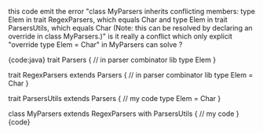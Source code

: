 this code emit the error "class MyParsers inherits conflicting members:   type Elem in trait RegexParsers, which equals Char  and   type Elem in trait ParsersUtils, which equals Char (Note: this can be resolved by declaring an override in class MyParsers.)"
is it really a conflict which only explicit "override type Elem = Char" in MyParsers can solve ?

{code:java}
trait Parsers { // in parser combinator lib
  type Elem
}

trait RegexParsers extends Parsers { // in parser combinator lib
  type Elem = Char
}

trait ParsersUtils extends Parsers { // my code
  type Elem = Char
}

class MyParsers extends RegexParsers with ParsersUtils { // my code
}
{code}


